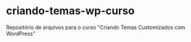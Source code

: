 # criando-temas-wp-curso
Repositório de arquivos para o curso "Criando Temas Customizados com WordPress"
